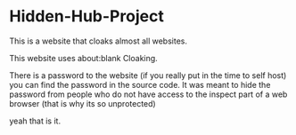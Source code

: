 # Hidden-Hub-Project

This is a website that cloaks almost all websites.

This website uses about:blank Cloaking.


There is a password to the website (if you really put in the time to self host)
you can find the password in the source code.
It was meant to hide the password from people who do not have access to the inspect part of a web browser (that is why its so unprotected)

yeah that is it.

<for github>

<by totallygoogledrive on replit and github>
